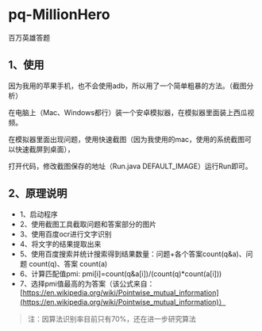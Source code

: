# pq-MillionHero
百万英雄答题

## 1、使用
因为我用的苹果手机，也不会使用adb，所以用了一个简单粗暴的方法。（截图分析）

在电脑上（Mac、Windows都行）装一个安卓模拟器，在模拟器里面装上西瓜视频。

在模拟器里面出现问题，使用快速截图（因为我使用的mac，使用的系统截图可以快速截屏到桌面），

打开代码，修改截图保存的地址（Run.java DEFAULT_IMAGE）运行Run即可。

## 2、原理说明
* 1、启动程序
* 2、使用截图工具截取问题和答案部分的图片
* 3、使用百度ocr进行文字识别
* 4、将文字的结果提取出来
* 5、使用百度搜索并统计搜索得到结果数量：问题+各个答案count(q&a)、问题 count(q)、答案 count(a)
* 6、计算匹配值pmi: pmi[i]=count(q&a[i])/(count(q)*count(a[i]))
* 7、选择pmi值最高的为答案（该公式来自：[https://en.wikipedia.org/wiki/Pointwise_mutual_information](https://en.wikipedia.org/wiki/Pointwise_mutual_information)）

> 注：因算法识别率目前只有70%，还在进一步研究算法